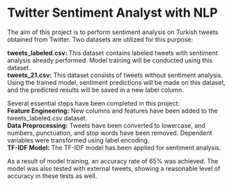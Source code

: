 # Twitter Sentiment Analyst with NLP



The aim of this project is to perform sentiment analysis on Turkish tweets obtained from Twitter. Two datasets are utilized for this purpose:

<b> tweets_labeled.csv: </b> This dataset contains labeled tweets with sentiment analysis already performed. Model training will be conducted using this dataset.<br>
<b> tweets_21.csv:</b> This dataset consists of tweets without sentiment analysis. Using the trained model, sentiment predictions will be made on this dataset, and the predicted results will be saved in a new label column.

Several essential steps have been completed in this project:<br>
<b>Feature Engineering:</b> New columns and features have been added to the tweets_labeled.csv dataset.<br>
<b>Data Preprocessing:</b> Tweets have been converted to lowercase, and numbers, punctuation, and stop words have been removed. Dependent variables were transformed using label encoding.<br>
<b>TF-IDF Model:</b> The TF-IDF model has been applied for sentiment analysis.

As a result of model training, an accuracy rate of 65% was achieved. The model was also tested with external tweets, showing a reasonable level of accuracy in these tests as well.
